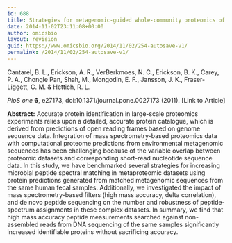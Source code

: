 ```yaml
---
id: 688
title: Strategies for metagenomic-guided whole-community proteomics of complex microbial environments.
date: 2014-11-02T23:11:08+00:00
author: omicsbio
layout: revision
guid: https://www.omicsbio.org/2014/11/02/254-autosave-v1/
permalink: /2014/11/02/254-autosave-v1/
---
```

Cantarel, B. L., Erickson, A. R., VerBerkmoes, N. C., Erickson, B. K., Carey, P. A., Chongle Pan, Shah, M., Mongodin, E. F., Jansson, J. K., Fraser-Liggett, C. M. & Hettich, R. L.

_PloS one_ **6**, e27173, doi:10.1371/journal.pone.0027173 (2011). [Link to Article]

<!--more-->

**Abstract:** Accurate protein identification in large-scale proteomics experiments relies upon a detailed, accurate protein catalogue, which is derived from predictions of open reading frames based on genome sequence data. Integration of mass spectrometry-based proteomics data with computational proteome predictions from environmental metagenomic sequences has been challenging because of the variable overlap between proteomic datasets and corresponding short-read nucleotide sequence data. In this study, we have benchmarked several strategies for increasing microbial peptide spectral matching in metaproteomic datasets using protein predictions generated from matched metagenomic sequences from the same human fecal samples. Additionally, we investigated the impact of mass spectrometry-based filters (high mass accuracy, delta correlation), and de novo peptide sequencing on the number and robustness of peptide-spectrum assignments in these complex datasets. In summary, we find that high mass accuracy peptide measurements searched against non-assembled reads from DNA sequencing of the same samples significantly increased identifiable proteins without sacrificing accuracy.
